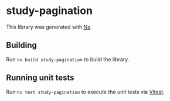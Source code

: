 # study-pagination

This library was generated with [Nx](https://nx.dev).

## Building

Run `nx build study-pagination` to build the library.

## Running unit tests

Run `nx test study-pagination` to execute the unit tests via [Vitest](https://vitest.dev/).
